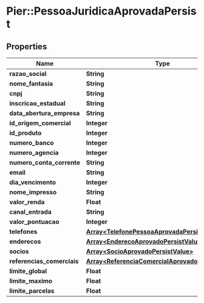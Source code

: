 # Pier::PessoaJuridicaAprovadaPersist

## Properties
Name | Type | Description | Notes
------------ | ------------- | ------------- | -------------
**razao_social** | **String** | {{{pessoa_juridica_aprovada_persist_razao_social_value}}} | 
**nome_fantasia** | **String** | {{{pessoa_juridica_aprovada_persist_nome_fantasia_value}}} | [optional] 
**cnpj** | **String** | {{{pessoa_juridica_aprovada_persist_cnpj_value}}} | 
**inscricao_estadual** | **String** | {{{pessoa_juridica_aprovada_persist_inscricao_estadual_value}}} | [optional] 
**data_abertura_empresa** | **String** | {{{pessoa_juridica_aprovada_persist_data_abertura_empresa_value}}} | 
**id_origem_comercial** | **Integer** | {{{pessoa_juridica_aprovada_persist_id_origem_comercial_value}}} | 
**id_produto** | **Integer** | {{{pessoa_juridica_aprovada_persist_id_produto_value}}} | 
**numero_banco** | **Integer** | {{{pessoa_juridica_aprovada_persist_numero_banco_value}}} | [optional] 
**numero_agencia** | **Integer** | {{{pessoa_juridica_aprovada_persist_numero_agencia_value}}} | [optional] 
**numero_conta_corrente** | **String** | {{{pessoa_juridica_aprovada_persist_numero_conta_corrente_value}}} | [optional] 
**email** | **String** | {{{pessoa_juridica_aprovada_persist_email_value}}} | [optional] 
**dia_vencimento** | **Integer** | {{{pessoa_juridica_aprovada_persist_dia_vencimento_value}}} | 
**nome_impresso** | **String** | {{{pessoa_juridica_aprovada_persist_nome_impresso_value}}} | [optional] 
**valor_renda** | **Float** | {{{pessoa_juridica_aprovada_persist_valor_renda_value}}} | [optional] 
**canal_entrada** | **String** | {{{pessoa_juridica_aprovada_persist_canal_entrada_value}}} | [optional] 
**valor_pontuacao** | **Integer** | {{{pessoa_juridica_aprovada_persist_valor_pontuacao_value}}} | [optional] 
**telefones** | [**Array&lt;TelefonePessoaAprovadaPersistValue&gt;**](TelefonePessoaAprovadaPersistValue.md) | {{{pessoa_juridica_aprovada_persist_telefones_value}}} | [optional] 
**enderecos** | [**Array&lt;EnderecoAprovadoPersistValue&gt;**](EnderecoAprovadoPersistValue.md) | {{{pessoa_juridica_aprovada_persist_enderecos_value}}} | 
**socios** | [**Array&lt;SocioAprovadoPersistValue&gt;**](SocioAprovadoPersistValue.md) | {{{pessoa_juridica_aprovada_persist_socios_value}}} | [optional] 
**referencias_comerciais** | [**Array&lt;ReferenciaComercialAprovadoPersistValue&gt;**](ReferenciaComercialAprovadoPersistValue.md) | {{{pessoa_juridica_aprovada_persist_referencias_comerciais_value}}} | [optional] 
**limite_global** | **Float** | {{{pessoa_juridica_aprovada_persist_limite_global_value}}} | 
**limite_maximo** | **Float** | {{{pessoa_juridica_aprovada_persist_limite_maximo_value}}} | 
**limite_parcelas** | **Float** | {{{pessoa_juridica_aprovada_persist_limite_parcelas_value}}} | 


